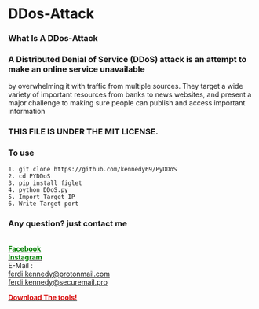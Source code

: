 # DDos-Attack 
### What Is A DDos-Attack

### A Distributed Denial of Service (DDoS) attack is an attempt to make an online service unavailable 
by overwhelming it with traffic from multiple sources. They target a wide variety of important resources
from banks to news websites, and present a major challenge to making sure people can publish and access important information

### THIS FILE IS UNDER THE MIT LICENSE.

### To use
``` 
1. git clone https://github.com/kennedy69/PyDDoS
2. cd PYDDoS
3. pip install figlet
4. python DDoS.py
5. Import Target IP
6. Write Target port
```


### Any question? just contact me
<br><a href="https://facebook.com/KENNEDYBYTE"><span style="color: #008000;"><b>Facebook</b> </span> </a>
<br><a href="https://instagram.com/frdy_an"><span style="color: #008000;"><b>Instagram</b> </span> </a>
<br>E-Mail   :
<br>ferdi.kennedy@protonmail.com
<br> ferdi.kennedy@securemail.pro


<a href="https://github.com/kennedy69/PyDDoS/archive/master.zip"><span style="color: #d81111;"><b>Download The tools!</b> </span> </a>
